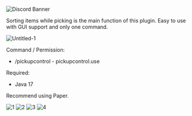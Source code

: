 ![Discord Banner](https://user-images.githubusercontent.com/48017917/161475232-abc5091b-26f0-41ba-ba95-ba4aab8120e1.png)

Sorting items while picking is the main function of this plugin. Easy to use with GUI support and only one command.

![Untitled-1](https://user-images.githubusercontent.com/48017917/161475254-e2260ab7-49b2-4472-9464-2817e40a76b0.png)

Command / Permission:
- /pickupcontrol - pickupcontrol.use

Required:
- Java 17

Recommend using Paper.

![1](https://user-images.githubusercontent.com/48017917/161475274-ada3cc1a-128a-4f06-8f77-6d3898017aee.gif)
![2](https://user-images.githubusercontent.com/48017917/161475315-4fe01000-d664-4da9-82f5-60fd660e3617.gif)
![3](https://user-images.githubusercontent.com/48017917/161480440-85e20b85-3735-497b-9145-ff75506e9d15.gif)
![4](https://user-images.githubusercontent.com/48017917/161480445-214b00a3-81a1-42e1-be5c-fcea65551b26.gif)
